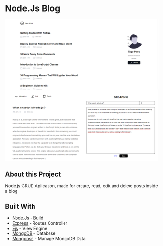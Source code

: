 # Node.Js Blog

![](public/assets/blog-git.png)

## About this Project
Node.js CRUD Aplication, made for create, read, edit and delete posts inside a blog

## Built With

 - [Node.Js](https://nodejs.org/en/) - Build
 - [Express](htts://expressjs.com/) - Routes Controller
 - [Ejs](https://ejs.co/) - View Engine
 - [MongoDB](https://www.mongodb.com/) - Database
 - [Mongoose](https://mongoosejs.com/) - Manage MongoDB Data
